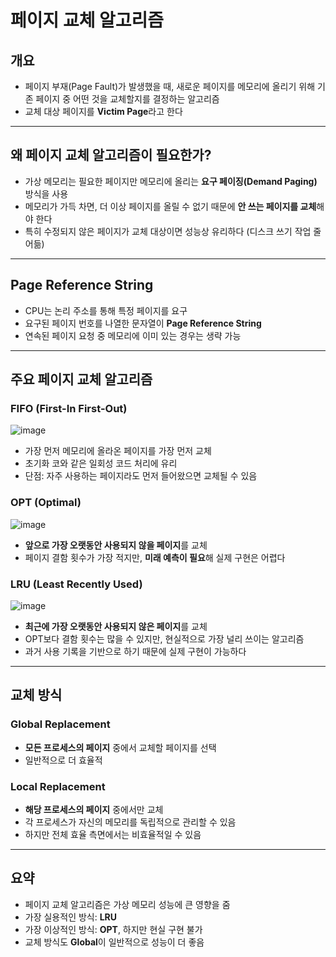 # 페이지 교체 알고리즘

## 개요
- 페이지 부재(Page Fault)가 발생했을 때, 새로운 페이지를 메모리에 올리기 위해 기존 페이지 중 어떤 것을 교체할지를 결정하는 알고리즘
- 교체 대상 페이지를 **Victim Page**라고 한다

---

## 왜 페이지 교체 알고리즘이 필요한가?

- 가상 메모리는 필요한 페이지만 메모리에 올리는 **요구 페이징(Demand Paging)** 방식을 사용
- 메모리가 가득 차면, 더 이상 페이지를 올릴 수 없기 때문에 **안 쓰는 페이지를 교체**해야 한다
- 특히 수정되지 않은 페이지가 교체 대상이면 성능상 유리하다 (디스크 쓰기 작업 줄어듦)

---

## Page Reference String
- CPU는 논리 주소를 통해 특정 페이지를 요구
- 요구된 페이지 번호를 나열한 문자열이 **Page Reference String**
- 연속된 페이지 요청 중 메모리에 이미 있는 경우는 생략 가능

---

## 주요 페이지 교체 알고리즘

### FIFO (First-In First-Out)
![image](https://github.com/user-attachments/assets/82d5bb14-4e6d-48fb-bcde-ac5ea4764995)

- 가장 먼저 메모리에 올라온 페이지를 가장 먼저 교체
- 초기화 코와 같은 일회성 코드 처리에 유리
- 단점: 자주 사용하는 페이지라도 먼저 들어왔으면 교체될 수 있음

### OPT (Optimal)
![image](https://github.com/user-attachments/assets/15a142d9-d75f-4fc0-859d-5692d556a25d)
- **앞으로 가장 오랫동안 사용되지 않을 페이지**를 교체
- 페이지 결함 횟수가 가장 적지만, **미래 예측이 필요**해 실제 구현은 어렵다

### LRU (Least Recently Used)
![image](https://github.com/user-attachments/assets/e15574ce-f581-42ca-a03f-e6d6487bf763)
- **최근에 가장 오랫동안 사용되지 않은 페이지**를 교체
- OPT보다 결함 횟수는 많을 수 있지만, 현실적으로 가장 널리 쓰이는 알고리즘
- 과거 사용 기록을 기반으로 하기 때문에 실제 구현이 가능하다

---

## 교체 방식

### Global Replacement
- **모든 프로세스의 페이지** 중에서 교체할 페이지를 선택
- 일반적으로 더 효율적

### Local Replacement
- **해당 프로세스의 페이지** 중에서만 교체
- 각 프로세스가 자신의 메모리를 독립적으로 관리할 수 있음
- 하지만 전체 효율 측면에서는 비효율적일 수 있음

---

## 요약

- 페이지 교체 알고리즘은 가상 메모리 성능에 큰 영향을 줌
- 가장 실용적인 방식: **LRU**
- 가장 이상적인 방식: **OPT**, 하지만 현실 구현 불가
- 교체 방식도 **Global**이 일반적으로 성능이 더 좋음

